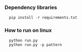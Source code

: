 ### Dependency libraries

```python
  pip install -r requirements.txt
```

### How to run on linux
```
  python run.py
  python run.py -p pattern
```

